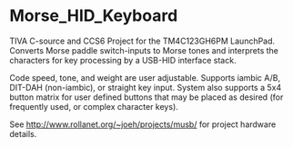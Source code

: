 # Morse_HID_Keyboard
TIVA C-source and CCS6 Project for the TM4C123GH6PM LaunchPad.
Converts Morse paddle switch-inputs to Morse tones and interprets the characters for key processing
by a USB-HID interface stack.

Code speed, tone, and weight are user adjustable.  Supports iambic A/B, DIT-DAH (non-iambic), or straight key input.
System also supports a 5x4 button matrix for user defined buttons that may be placed as desired (for frequently used,
or complex character keys).

See http://www.rollanet.org/~joeh/projects/musb/ for project hardware details.
